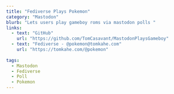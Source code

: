 ```yaml
---
title: "Fediverse Plays Pokemon"
category: "Mastodon"
blurb: "Lets users play gameboy roms via mastodon polls "
links:
  - text: "GitHub"
    url: "https://github.com/TomCasavant/MastodonPlaysGameboy"
  - text: "Fediverse - @pokemon@tomkahe.com"
    url: "https://tomkahe.com/@pokemon"
  
tags:
  - Mastodon
  - Fediverse
  - Poll
  - Pokemon
---
```

